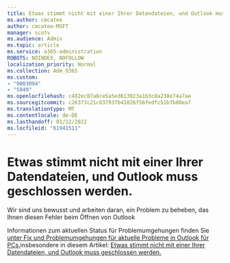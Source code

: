 ```yaml
---
title: Etwas stimmt nicht mit einer Ihrer Datendateien, und Outlook muss geschlossen werden.
ms.author: cmcatee
author: cmcatee-MSFT
manager: scotv
ms.audience: Admin
ms.topic: article
ms.service: o365-administration
ROBOTS: NOINDEX, NOFOLLOW
localization_priority: Normal
ms.collection: Adm_O365
ms.custom:
- "9003094"
- "5849"
ms.openlocfilehash: c482ec87a8ce5a5ed613923a1b3c8a238e74a7ae
ms.sourcegitcommit: c26373c21c837937b41026f56fedfc51b7b80ea7
ms.translationtype: MT
ms.contentlocale: de-DE
ms.lasthandoff: 01/12/2022
ms.locfileid: "61941511"
---
```

# <a name="something-is-wrong-with-one-of-your-data-files-and-outlook-needs-to-close"></a>Etwas stimmt nicht mit einer Ihrer Datendateien, und Outlook muss geschlossen werden.

Wir sind uns bewusst und arbeiten daran, ein Problem zu beheben, das Ihnen diesen Fehler beim Öffnen von Outlook

Informationen zum aktuellen Status für Problemumgehungen finden Sie [unter Fix und Problemumgehungen für aktuelle Probleme in Outlook für PCs,](https://support.microsoft.com/office/ecf61305-f84f-4e13-bb73-95a214ac1230)insbesondere in diesem Artikel: [Etwas stimmt nicht mit einer Ihrer Datendateien, und Outlook muss geschlossen werden.](https://support.microsoft.com/office/a3b59934-2446-4f2a-bd25-58f88188b9b2)
